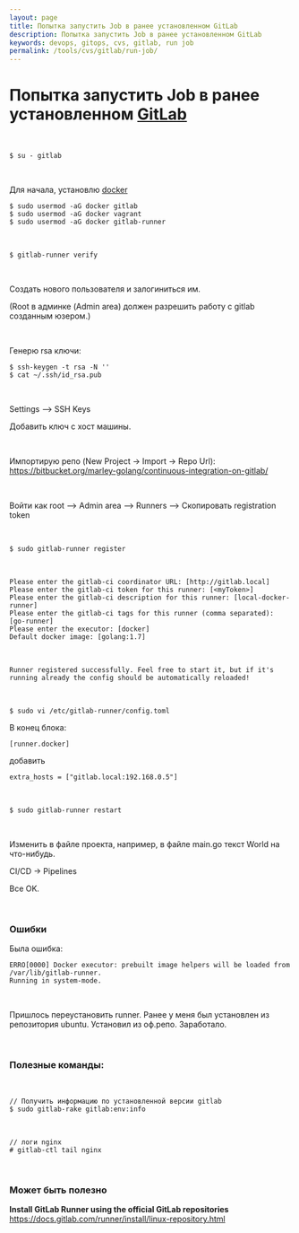 ```yaml
---
layout: page
title: Попытка запустить Job в ранее установленном GitLab
description: Попытка запустить Job в ранее установленном GitLab
keywords: devops, gitops, cvs, gitlab, run job
permalink: /tools/cvs/gitlab/run-job/
---
```


# Попытка запустить Job в ранее установленном <a href="/tools/cvs/gitlab/setup/ubuntu/">GitLab</a>

<br/>

    $ su - gitlab

<br/>

Для начала, установлю <a href="/devops/tools/containers/docker/setup/ubuntu/">docker</a>

    $ sudo usermod -aG docker gitlab
    $ sudo usermod -aG docker vagrant
    $ sudo usermod -aG docker gitlab-runner

<br/>

```
$ gitlab-runner verify
```

<br/>

Создать нового пользователя и залогиниться им.

(Root в админке (Admin area) должен разрешить работу с gitlab созданным юзером.)

<br/>

Генерю rsa ключи:

    $ ssh-keygen -t rsa -N ''
    $ cat ~/.ssh/id_rsa.pub

<br/>

Settings --> SSH Keys

Добавить ключ с хост машины.

<br/>

Импортирую репо (New Project -> Import -> Repo Url):  
https://bitbucket.org/marley-golang/continuous-integration-on-gitlab/

<br/>

Войти как root --> Admin area --> Runners --> Скопировать registration token

<br/>

```
$ sudo gitlab-runner register
```

<br/>

```
Please enter the gitlab-ci coordinator URL: [http://gitlab.local]
Please enter the gitlab-ci token for this runner: [<myToken>]
Please enter the gitlab-ci description for this runner: [local-docker-runner]
Please enter the gitlab-ci tags for this runner (comma separated): [go-runner]
Please enter the executor: [docker]
Default docker image: [golang:1.7]
```

<br/>

```
Runner registered successfully. Feel free to start it, but if it's running already the config should be automatically reloaded!
```

<br/>

    $ sudo vi /etc/gitlab-runner/config.toml

В конец блока:

    [runner.docker]

добавить

    extra_hosts = ["gitlab.local:192.168.0.5"]

<br/>

    $ sudo gitlab-runner restart

<br/>

Изменить в файле проекта, например, в файле main.go текст World на что-нибудь.

CI/CD -> Pipelines

Все OK.

<!--
<br/>
    $ sudo gitlab-runner run
-->

<br/>

### Ошибки

Была ошибка:

```
ERRO[0000] Docker executor: prebuilt image helpers will be loaded from /var/lib/gitlab-runner.
Running in system-mode.
```

<br/>

Пришлось переустановить runner. Ранее у меня был установлен из репозитория ubuntu.
Установил из оф.репо. Заработало.

<br/>

### Полезные команды:

<br/>

    // Получить информацию по установленной версии gitlab
    $ sudo gitlab-rake gitlab:env:info

<br/>

    // логи nginx
    # gitlab-ctl tail nginx

<!--

```
$ sudo gitlab-runner register -n \
  --url http://gitlab.local/ \
  --registration-token bCZh-V_zyksxUPipzYoB \
  --executor shell \
  --description "shell-builder"
```

```
sudo gitlab-runner register -n \
  --url http://gitlab.local/ \
  --registration-token bCZh-V_zyksxUPipzYoB \
  --executor docker \
  --description "docker-builder" \
  --docker-image "docker:latest" \
  --docker-privileged
```

-->

<br/>

### Может быть полезно

**Install GitLab Runner using the official GitLab repositories**  
https://docs.gitlab.com/runner/install/linux-repository.html
